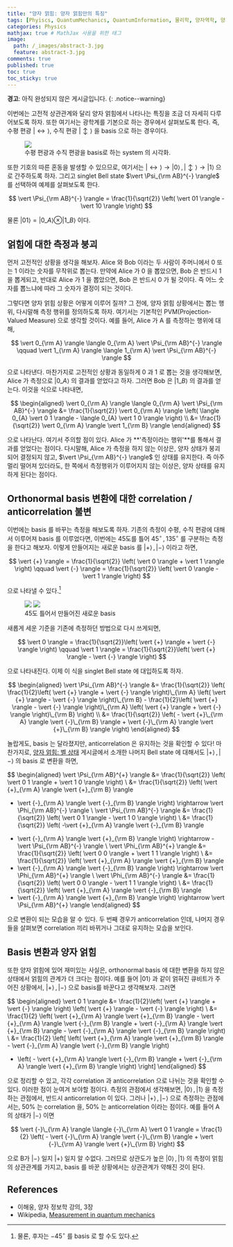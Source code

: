 ```yaml
---
title: "양자 얽힘: 양자 얽힘만의 특징"
tags: [Phyiscs, QuantumMechanics, QuantumInformation, 물리학, 양자역학, 양자정보] # 태그 입력
categories: Physics
mathjax: true # MathJax 사용을 위한 태그
image:
  path: /_images/abstract-3.jpg
  feature: abstract-3.jpg
comments: true
published: true
toc: true
toc_sticky: true
---
```

**경고**: 아직 완성되지 않은 게시글입니다.
{: .notice--warning}

이번에는 고전적 상관관계와 달리 양자 얽힘에서 나타나는 특징을 조금 더 자세히 다루어보도록 하자.
또한 여기서는 광학계를 기본으로 하는 경우에서 살펴보도록 한다. 즉, 수평 편광 $\vert \leftrightarrow \rangle$, 
수직 편광 $\vert \updownarrow \rangle$ 을 basis 으로 하는 경우이다. 

<figure alt="" class="center">
  <a href="/assets/images/polbasis.png">
	<img src="/assets/images/polbasis.png"></a>
	<figcaption>수평 편광과 수직 편광을 basis로 하는 system 의 시각화.</figcaption>
</figure>

또한 기호의 따른 혼동을 발생할 수 있으므로, 여기서는 
$\vert \leftrightarrow \rangle \rightarrow \vert 0 \rangle \,, \vert \updownarrow \rangle \rightarrow \vert 1 \rangle$
으로 간주하도록 하자. 그리고 singlet Bell state $\vert \Psi_{\rm AB}^{-} \rangle$ 를 선택하여
예제를 살펴보도록 한다.

$$
\vert \Psi_{\rm AB}^{-} \rangle = \frac{1}{\sqrt{2}} \left( \vert 01 \rangle - \vert 10 \rangle \right)
$$

물론 $\vert 0 1 \rangle = \vert 0\_{A} \rangle \otimes \vert 1\_{B} \rangle$ 이다.

## 얽힘에 대한 측정과 붕괴
먼저 고전적인 상황을 생각을 해보자. Alice 와 Bob 이라는 두 사람이 주머니에서 0 또는 1 이라는
숫자를 무작위로 뽑는다. 만약에 Alice 가 0 을 뽑았으면, Bob 은 반드시 1 을 뽑게되고, 반대로
Alice 가 1 을 뽑았으면, Bob 은 반드시 0 가 될 것이다. 즉 어느 숫자를 뽑느냐에 따라
그 숫자가 결정이 되는 것이다.

그렇다면 양자 얽힘 상황은 어떻게 이루어 질까? 그 전에, 양자 얽힘 상황에서는 뽑는 행위,
다시말해 측정 행위를 정의하도록 하자. 여기서는 기본적인 PVM(Projection-Valued Measure)
으로 생각할 것이다. 예를 들어, Alice 가 A 를 측정하는 행위에 대해,

$$
\vert 0_{\rm A} \rangle \langle 0_{\rm A} \vert \Psi_{\rm AB}^{-} \rangle \qquad \vert 1_{\rm A} \rangle \langle 1_{\rm A} \vert \Psi_{\rm AB}^{-} \rangle
$$

으로 나타낸다. 마찬가지로 고전적인 상황과 동일하게 0 과 1 로 뽑는 것을 생각해보면,
Alice 가 측정으로 $\vert 0\_{A} \rangle$ 의 결과를 얻었다고 하자.
그러면 Bob 은 $\vert 1\_{B} \rangle$ 의 결과를 얻는다. 이것을 식으로 나타내면,

$$
\begin{aligned}
\vert 0_{\rm A} \rangle \langle 0_{\rm A} \vert \Psi_{\rm AB}^{-} \rangle
&= \frac{1}{\sqrt{2}} \vert 0_{\rm A} \rangle \left( \langle 0_{A} \vert 0 1 \rangle - \langle 0_{A} \vert 1 0 \rangle \right) \\
&= \frac{1}{\sqrt{2}} \vert 0_{\rm A} \rangle \vert 1_{\rm B} \rangle 
\end{aligned}
$$

으로 나타난다. 여기서 주의할 점이 있다. Alice 가 **'측정이라는 행위'**를 통해서
결과를 얻었다는 점이다. 다시말해, Alice 가 측정을 하지 않는 이상은,
양자 상태가 붕괴되어 결정되지 않고, $\vert \Psi_{\rm AB}^{-} \rangle$ 인 상태를 유지한다.
즉 아주 멀리 떨어져 있더라도, 한 쪽에서 측정행위가 이루어지지 않는 이상은, 양자 상태를
유지하게 된다는 점이다.

## Orthonormal basis 변환에 대한 correlation / anticorrelation 불변
이번에는 basis 를 바꾸는 측정을 해보도록 하자. 기존의 측정이 수평, 수직 편광에 대해서
이루어져 basis 를 이루었다면, 이번에는 45도를 틀어 $45^{\circ} \,, 135^{\circ}$ 를 구분하는
측정을 한다고 해보자. 이렇게 만들어지는 새로운 basis 를 $\vert {+} \rangle \,, \vert {-} \rangle$
이라고 하면,

$$
\vert {+} \rangle = \frac{1}{\sqrt{2}} \left( \vert 0 \rangle + \vert 1 \rangle \right) \qquad
\vert {-} \rangle = \frac{1}{\sqrt{2}} \left( \vert 0 \rangle - \vert 1 \rangle \right)
$$

으로 나타낼 수 있다.[^1]

<figure class="half">
    <a href="/assets/images/polnewbasis3d.png"><img src="/assets/images/polnewbasis3d.png"></a>
    <a href="/assets/images/polnewbasis2d.png"><img src="/assets/images/polnewbasis2d.png"></a>
    <figcaption>45도 틀어서 만들어진 새로운 basis</figcaption>
</figure>

새롭게 세운 기준을 기존에 측정하던 방법으로 다시 쓰게되면,

$$
\vert 0 \rangle = \frac{1}{\sqrt{2}}\left( \vert {+} \rangle + \vert {-} \rangle \right)
\qquad
\vert 1 \rangle = \frac{1}{\sqrt{2}}\left( \vert {+} \rangle - \vert {-} \rangle \right)
$$

으로 나타내진다. 이제 이 식을 singlet Bell state 에 대입하도록 하자.

$$
\begin{aligned}
\vert \Psi_{\rm AB}^{-} \rangle &= \frac{1}{\sqrt{2}} \left( \frac{1}{2}\left( \vert {+} \rangle + \vert {-} \rangle \right)\_{\rm A} \left( \vert {+} \rangle - \vert {-} \rangle \right)\_{\rm B} - \frac{1}{2}\left( \vert {+} \rangle - \vert {-} \rangle \right)\_{\rm A} \left( \vert {+} \rangle + \vert {-} \rangle \right)\_{\rm B} \right) \\
&= \frac{1}{\sqrt{2}} \left( - \vert {+}\_{\rm A} \rangle \vert {-}\_{\rm B} \rangle + \vert {-}\_{\rm A} \rangle \vert {+}\_{\rm B} \rangle \right)
\end{aligned}
$$

놀랍게도, basis 는 달라졌지만, anticorrelation 은 유지하는 것을 확인할 수 있다! 마찬가지로,
[양자 얽힘: 벨 상태](/physics/Entanglement-Bellstate/#벨-상태-bell-state) 게시글에서 소개한
나머지 Bell state 에 대해서도 $\vert + \rangle \,, \vert - \rangle$ 의 basis 로 변환을 하면,

$$
\begin{aligned}
\vert \Psi_{\rm AB}^{+} \rangle &= \frac{1}{\sqrt{2}} \left( \vert 0 1 \rangle + \vert 1 0 \rangle \right) \\
&= \frac{1}{\sqrt{2}} \left( \vert {+}\_{\rm A} \rangle \vert {+}\_{\rm B} \rangle
- \vert {-}\_{\rm A} \rangle \vert {-}\_{\rm B} \rangle \right) 
\rightarrow \vert \Phi_{\rm AB}^{-} \rangle \\
\vert \Psi_{\rm AB}^{-} \rangle &= \frac{1}{\sqrt{2}} \left( \vert 0 1 \rangle - \vert 1 0 \rangle \right) \\
&= \frac{1}{\sqrt{2}} \left( -\vert {+}\_{\rm A} \rangle \vert {-}\_{\rm B} \rangle
+ \vert {-}\_{\rm A} \rangle \vert {+}\_{\rm B} \rangle \right)
\rightarrow -\vert \Psi_{\rm AB}^{-} \rangle \\
\vert \Phi_{\rm AB}^{+} \rangle &= \frac{1}{\sqrt{2}} \left( \vert 0 0 \rangle + \vert 1 1 \rangle \right) \\
&= \frac{1}{\sqrt{2}} \left( \vert {+}\_{\rm A} \rangle \vert {+}\_{\rm B} \rangle 
+ \vert {-}\_{\rm A} \rangle \vert {-}\_{\rm B} \rangle \right) 
\rightarrow \vert \Phi_{\rm AB}^{+} \rangle \\
\vert \Phi_{\rm AB}^{-} \rangle &= \frac{1}{\sqrt{2}} \left( \vert 0 0 \rangle - \vert 1 1 \rangle \right) \\
&= \frac{1}{\sqrt{2}} \left( \vert {+}\_{\rm A} \rangle \vert {-}\_{\rm B} \rangle 
+ \vert {-}\_{\rm A} \rangle \vert {+}\_{\rm B} \rangle \right) 
\rightarrow \vert \Psi_{\rm AB}^{+} \rangle
\end{aligned}
$$

으로 변환이 되는 모습을 알 수 있다. 두 번째 경우가 anticorrelation 인데, 나머지 경우들을
살펴보면 correlation 끼리 바뀌거나 그대로 유지하는 모습을 보인다.

## Basis 변환과 양자 얽힘
또한 양자 얽힘에 있어 재미있는 사실은, orthonormal basis 에 대한 변환을 하지 않은
상태에서 얽힘의 관계가 더 크다는 점이다. 예를 들어 $\vert 0 1 \rangle$ 과 같이 얽혀진
큐비트가 주어진 상황에서, $\vert {+} \rangle \,, \vert {-} \rangle$ 으로 basis를 바꾼다고
생각해보자. 그러면

$$
\begin{aligned}
\vert 0 1 \rangle &= \frac{1}{2}\left( \vert {+} \rangle + \vert {-} \rangle \right)
\left( \vert {+} \rangle - \vert {-} \rangle \right) \\
&= \frac{1}{2} \left( \vert {+}\_{\rm A} \rangle \vert {+}\_{\rm B} \rangle - \vert {+}\_{\rm A} \rangle \vert {-}\_{\rm B} \rangle + \vert {-}\_{\rm A} \rangle \vert {+}\_{\rm B} \rangle - \vert {-}\_{\rm A} \rangle \vert {-}\_{\rm B} \rangle \right) \\
&= \frac{1}{2} \left[ \left( \vert {+}\_{\rm A} \rangle \vert {+}\_{\rm B} \rangle - \vert {-}\_{\rm A} \rangle \vert {-}\_{\rm B} \rangle \right)
+ \left( - \vert {+}\_{\rm A} \rangle \vert {-}\_{\rm B} \rangle + \vert {-}\_{\rm A} \rangle \vert {+}\_{\rm B} \rangle \right) \right]
\end{aligned}
$$

으로 정리할 수 있고, 각각 correlation 과 anticorrelation 으로 나뉘는 것을 확인할 수 있다.
이러한 점이 눈여겨 보야할 점이다. 측정의 관점에서 생각해보면, 
$\vert 0 \rangle \,, \vert 1 \rangle$ 을 측정하는 관점에서,
반드시 anticorrelation 이 있다. 그러나 $\vert + \rangle \,, \vert - \rangle$ 으로 측정하는
관점에서는, 50% 는 correlation 을, 50% 는 anticorrelation 이라는 점이다. 예를 들어
A 의 상태가 $\vert - \rangle$ 이면

$$
\vert {-}\_{\rm A} \rangle \langle {-}\_{\rm A} \vert 0 1 \rangle 
= \frac{1}{2} \left( - \vert {-}\_{\rm A} \rangle \vert {-}\_{\rm B} \rangle + \vert {-}\_{\rm A} \rangle \vert {+}\_{\rm B} \right)
$$

으로 B가 $\vert - \rangle$ 일지 $\vert + \rangle$ 일지 알 수없다. 그러므로 상관도가 높은
$\vert 0 \rangle \,, \vert 1 \rangle$ 의 측정이 얽힘의 상관관계를 가지고, basis 를 바꾼
상황에서는 상관관계가 약해진 것이 된다.

## References
* 이해웅, 양자 정보학 강의, 3장
* Wikipedia, [Measurement in quantum mechanics](https://en.wikipedia.org/wiki/Measurement_in_quantum_mechanics)

[^1]: 물론, 후자는 $-45^\circ$ 를 basis 로 할 수도 있다.